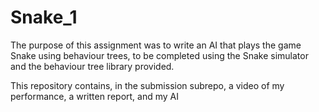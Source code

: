# Snake_1

The purpose of this assignment was to write an AI that plays the game Snake using behaviour trees, to be completed using the Snake simulator and the behaviour tree library provided.

This repository contains, in the submission subrepo, a video of my performance, a written report, and my AI
